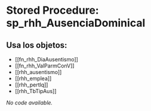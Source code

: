 # Stored Procedure: sp_rhh_AusenciaDominical

## Usa los objetos:
- [[fn_rhh_DiaAusentismo]]
- [[fn_rhh_ValParmConV]]
- [[rhh_ausentismo]]
- [[rhh_emplea]]
- [[rhh_pertlq]]
- [[rhh_TbTipAus]]

*No code available.*
